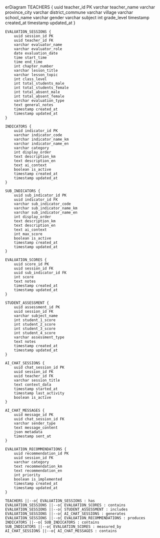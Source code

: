 erDiagram
    TEACHERS {
        uuid teacher_id PK
        varchar teacher_name
        varchar province_city
        varchar district_commune
        varchar village
        varchar school_name
        varchar gender
        varchar subject
        int grade_level
        timestamp created_at
        timestamp updated_at
    }

    EVALUATION_SESSIONS {
        uuid session_id PK
        uuid teacher_id FK
        varchar evaluator_name
        varchar evaluator_role
        date evaluation_date
        time start_time
        time end_time
        int chapter_number
        varchar lesson_title
        varchar lesson_topic
        int class_level
        int total_students_male
        int total_students_female
        int total_absent_male
        int total_absent_female
        varchar evaluation_type
        text general_notes
        timestamp created_at
        timestamp updated_at
    }

    INDICATORS {
        uuid indicator_id PK
        varchar indicator_code
        varchar indicator_name_km
        varchar indicator_name_en
        varchar category
        int display_order
        text description_km
        text description_en
        text ai_context
        boolean is_active
        timestamp created_at
        timestamp updated_at
    }

    SUB_INDICATORS {
        uuid sub_indicator_id PK
        uuid indicator_id FK
        varchar sub_indicator_code
        varchar sub_indicator_name_km
        varchar sub_indicator_name_en
        int display_order
        text description_km
        text description_en
        text ai_context
        int max_score
        boolean is_active
        timestamp created_at
        timestamp updated_at
    }

    EVALUATION_SCORES {
        uuid score_id PK
        uuid session_id FK
        uuid sub_indicator_id FK
        int score
        text notes
        timestamp created_at
        timestamp updated_at
    }

    STUDENT_ASSESSMENT {
        uuid assessment_id PK
        uuid session_id FK
        varchar subject_name
        int student_1_score
        int student_2_score
        int student_3_score
        int student_4_score
        varchar assessment_type
        text notes
        timestamp created_at
        timestamp updated_at
    }

    AI_CHAT_SESSIONS {
        uuid chat_session_id PK
        uuid session_id FK
        uuid teacher_id FK
        varchar session_title
        text context_data
        timestamp started_at
        timestamp last_activity
        boolean is_active
    }

    AI_CHAT_MESSAGES {
        uuid message_id PK
        uuid chat_session_id FK
        varchar sender_type
        text message_content
        json metadata
        timestamp sent_at
    }

    EVALUATION_RECOMMENDATIONS {
        uuid recommendation_id PK
        uuid session_id FK
        varchar category
        text recommendation_km
        text recommendation_en
        int priority
        boolean is_implemented
        timestamp created_at
        timestamp updated_at
    }

    TEACHERS ||--o{ EVALUATION_SESSIONS : has
    EVALUATION_SESSIONS ||--o{ EVALUATION_SCORES : contains
    EVALUATION_SESSIONS ||--o{ STUDENT_ASSESSMENT : includes
    EVALUATION_SESSIONS ||--o{ AI_CHAT_SESSIONS : generates
    EVALUATION_SESSIONS ||--o{ EVALUATION_RECOMMENDATIONS : produces
    INDICATORS ||--o{ SUB_INDICATORS : contains
    SUB_INDICATORS ||--o{ EVALUATION_SCORES : measured_by
    AI_CHAT_SESSIONS ||--o{ AI_CHAT_MESSAGES : contains